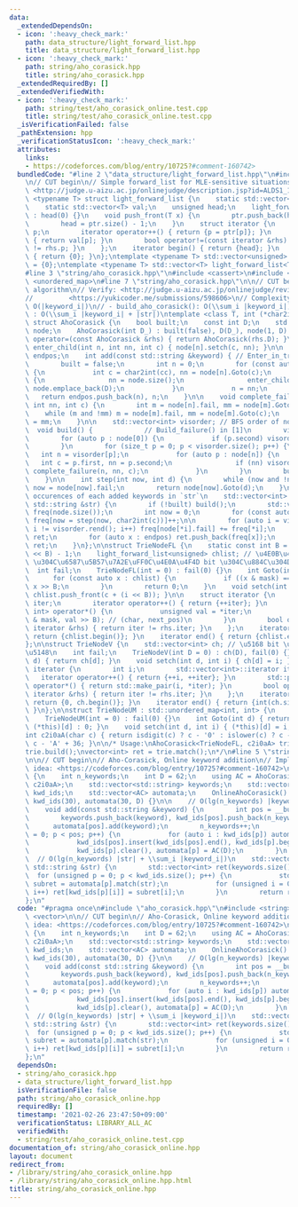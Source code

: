 ```yaml
---
data:
  _extendedDependsOn:
  - icon: ':heavy_check_mark:'
    path: data_structure/light_forward_list.hpp
    title: data_structure/light_forward_list.hpp
  - icon: ':heavy_check_mark:'
    path: string/aho_corasick.hpp
    title: string/aho_corasick.hpp
  _extendedRequiredBy: []
  _extendedVerifiedWith:
  - icon: ':heavy_check_mark:'
    path: string/test/aho_corasick_online.test.cpp
    title: string/test/aho_corasick_online.test.cpp
  _isVerificationFailed: false
  _pathExtension: hpp
  _verificationStatusIcon: ':heavy_check_mark:'
  attributes:
    links:
    - https://codeforces.com/blog/entry/10725?#comment-160742>
  bundledCode: "#line 2 \"data_structure/light_forward_list.hpp\"\n#include <vector>\n\
    \n// CUT begin\n// Simple forward_list for MLE-sensitive situations\n// Verify:\
    \ <http://judge.u-aizu.ac.jp/onlinejudge/description.jsp?id=ALDS1_14_D>\ntemplate\
    \ <typename T> struct light_forward_list {\n    static std::vector<unsigned> ptr;\n\
    \    static std::vector<T> val;\n    unsigned head;\n    light_forward_list()\
    \ : head(0) {}\n    void push_front(T x) {\n        ptr.push_back(head), val.push_back(x);\n\
    \        head = ptr.size() - 1;\n    }\n    struct iterator {\n        unsigned\
    \ p;\n        iterator operator++() { return {p = ptr[p]}; }\n        T &operator*()\
    \ { return val[p]; }\n        bool operator!=(const iterator &rhs) { return p\
    \ != rhs.p; }\n    };\n    iterator begin() { return {head}; }\n    iterator end()\
    \ { return {0}; }\n};\ntemplate <typename T> std::vector<unsigned> light_forward_list<T>::ptr\
    \ = {0};\ntemplate <typename T> std::vector<T> light_forward_list<T>::val = {T()};\n\
    #line 3 \"string/aho_corasick.hpp\"\n#include <cassert>\n#include <string>\n#include\
    \ <unordered_map>\n#line 7 \"string/aho_corasick.hpp\"\n\n// CUT begin\n// Aho-Corasick\
    \ algorithm\n// Verify: <http://judge.u-aizu.ac.jp/onlinejudge/review.jsp?rid=5101653>\n\
    //         <https://yukicoder.me/submissions/598606>\n// Complexity:\n// - add():\
    \ O(|keyword_i|)\n// - build_aho_corasick(): O(\\sum_i |keyword_i|)\n// - match()\
    \ : O(\\sum_i |keyword_i| + |str|)\ntemplate <class T, int (*char2int)(char)>\
    \ struct AhoCorasick {\n    bool built;\n    const int D;\n    std::vector<T>\
    \ node;\n    AhoCorasick(int D_) : built(false), D(D_), node(1, D) {}\n    AhoCorasick\
    \ operator=(const AhoCorasick &rhs) { return AhoCorasick(rhs.D); }\n\n    void\
    \ enter_child(int n, int nn, int c) { node[n].setch(c, nn); }\n\n    std::vector<int>\
    \ endpos;\n    int add(const std::string &keyword) { // Enter_in_tree() in [1]\n\
    \        built = false;\n        int n = 0;\n        for (const auto &cc : keyword)\
    \ {\n            int c = char2int(cc), nn = node[n].Goto(c);\n            if (!nn)\
    \ {\n                nn = node.size();\n                enter_child(n, nn, c),\
    \ node.emplace_back(D);\n            }\n            n = nn;\n        }\n     \
    \   return endpos.push_back(n), n;\n    }\n\n    void complete_failure(int n,\
    \ int nn, int c) {\n        int m = node[n].fail, mm = node[m].Goto(c);\n    \
    \    while (m and !mm) m = node[m].fail, mm = node[m].Goto(c);\n        node[nn].fail\
    \ = mm;\n    }\n\n    std::vector<int> visorder; // BFS order of node ids\n  \
    \  void build() {             // Build_failure() in [1]\n        visorder.clear();\n\
    \        for (auto p : node[0]) {\n            if (p.second) visorder.push_back(p.second);\n\
    \        }\n        for (size_t p = 0; p < visorder.size(); p++) {\n         \
    \   int n = visorder[p];\n            for (auto p : node[n]) {\n             \
    \   int c = p.first, nn = p.second;\n                if (nn) visorder.push_back(nn),\
    \ complete_failure(n, nn, c);\n            }\n        }\n        built = true;\n\
    \    }\n\n    int step(int now, int d) {\n        while (now and !node[now].Goto(d))\
    \ now = node[now].fail;\n        return node[now].Goto(d);\n    }\n\n    // Count\
    \ occurences of each added keywords in `str`\n    std::vector<int> match(const\
    \ std::string &str) {\n        if (!built) build();\n        std::vector<int>\
    \ freq(node.size());\n        int now = 0;\n        for (const auto &c : str)\
    \ freq[now = step(now, char2int(c))]++;\n\n        for (auto i = visorder.rbegin();\
    \ i != visorder.rend(); i++) freq[node[*i].fail] += freq[*i];\n        std::vector<int>\
    \ ret;\n        for (auto x : endpos) ret.push_back(freq[x]);\n        return\
    \ ret;\n    }\n};\n\nstruct TrieNodeFL {\n    static const int B = 8, mask = (1\
    \ << B) - 1;\n    light_forward_list<unsigned> chlist; // \u4E0B\u4F4D B bits\
    \ \u304C\u6587\u5B57\u7A2E\uFF0C\u4E0A\u4F4D bit \u304C\u884C\u304D\u5148\n  \
    \  int fail;\n    TrieNodeFL(int = 0) : fail(0) {}\n    int Goto(int c) {\n  \
    \      for (const auto x : chlist) {\n            if ((x & mask) == c) return\
    \ x >> B;\n        }\n        return 0;\n    }\n    void setch(int c, int i) {\
    \ chlist.push_front(c + (i << B)); }\n\n    struct iterator {\n        light_forward_list<unsigned>::iterator\
    \ iter;\n        iterator operator++() { return {++iter}; }\n        std::pair<int,\
    \ int> operator*() {\n            unsigned val = *iter;\n            return std::make_pair(val\
    \ & mask, val >> B); // (char, next_pos)\n        }\n        bool operator!=(const\
    \ iterator &rhs) { return iter != rhs.iter; }\n    };\n    iterator begin() {\
    \ return {chlist.begin()}; }\n    iterator end() { return {chlist.end()}; }\n\
    };\n\nstruct TrieNodeV {\n    std::vector<int> ch; // \u5168 bit \u304C\u884C\u304D\
    \u5148\n    int fail;\n    TrieNodeV(int D = 0) : ch(D), fail(0) {}\n    int Goto(int\
    \ d) { return ch[d]; }\n    void setch(int d, int i) { ch[d] = i; }\n\n    struct\
    \ iterator {\n        int i;\n        std::vector<int>::iterator iter;\n     \
    \   iterator operator++() { return {++i, ++iter}; }\n        std::pair<int, int>\
    \ operator*() { return std::make_pair(i, *iter); }\n        bool operator!=(const\
    \ iterator &rhs) { return iter != rhs.iter; }\n    };\n    iterator begin() {\
    \ return {0, ch.begin()}; }\n    iterator end() { return {int(ch.size()), ch.end()};\
    \ }\n};\n\nstruct TrieNodeUM : std::unordered_map<int, int> {\n    int fail;\n\
    \    TrieNodeUM(int = 0) : fail(0) {}\n    int Goto(int d) { return count(d) ?\
    \ (*this)[d] : 0; }\n    void setch(int d, int i) { (*this)[d] = i; }\n};\n\n\
    int c2i0aA(char c) { return isdigit(c) ? c - '0' : islower(c) ? c - 'a' + 10 :\
    \ c - 'A' + 36; }\n\n/* Usage:\nAhoCorasick<TrieNodeFL, c2i0aA> trie(62);\ntrie.add(P);\n\
    trie.build();\nvector<int> ret = trie.match();\n*/\n#line 5 \"string/aho_corasick_online.hpp\"\
    \n\n// CUT begin\n// Aho-Corasick, Online keyword addition\n// Implementation\
    \ idea: <https://codeforces.com/blog/entry/10725?#comment-160742>\nstruct OnlineAhoCorasick\
    \ {\n    int n_keywords;\n    int D = 62;\n    using AC = AhoCorasick<TrieNodeFL,\
    \ c2i0aA>;\n    std::vector<std::string> keywords;\n    std::vector<std::vector<int>>\
    \ kwd_ids;\n    std::vector<AC> automata;\n    OnlineAhoCorasick() : n_keywords(0),\
    \ kwd_ids(30), automata(30, D) {}\n\n    // O(lg(n_keywords) |keyword|) amortized\n\
    \    void add(const std::string &keyword) {\n        int pos = __builtin_clz(~n_keywords);\n\
    \        keywords.push_back(keyword), kwd_ids[pos].push_back(n_keywords);\n  \
    \      automata[pos].add(keyword);\n        n_keywords++;\n        for (int p\
    \ = 0; p < pos; p++) {\n            for (auto i : kwd_ids[p]) automata[pos].add(keywords[i]);\n\
    \            kwd_ids[pos].insert(kwd_ids[pos].end(), kwd_ids[p].begin(), kwd_ids[p].end());\n\
    \            kwd_ids[p].clear(), automata[p] = AC(D);\n        }\n    }\n\n  \
    \  // O(lg(n_keywords) |str| + \\sum_i |keyword_i|)\n    std::vector<int> match(const\
    \ std::string &str) {\n        std::vector<int> ret(keywords.size());\n      \
    \  for (unsigned p = 0; p < kwd_ids.size(); p++) {\n            std::vector<int>\
    \ subret = automata[p].match(str);\n            for (unsigned i = 0; i < kwd_ids[p].size();\
    \ i++) ret[kwd_ids[p][i]] = subret[i];\n        }\n        return ret;\n    }\n\
    };\n"
  code: "#pragma once\n#include \"aho_corasick.hpp\"\n#include <string>\n#include\
    \ <vector>\n\n// CUT begin\n// Aho-Corasick, Online keyword addition\n// Implementation\
    \ idea: <https://codeforces.com/blog/entry/10725?#comment-160742>\nstruct OnlineAhoCorasick\
    \ {\n    int n_keywords;\n    int D = 62;\n    using AC = AhoCorasick<TrieNodeFL,\
    \ c2i0aA>;\n    std::vector<std::string> keywords;\n    std::vector<std::vector<int>>\
    \ kwd_ids;\n    std::vector<AC> automata;\n    OnlineAhoCorasick() : n_keywords(0),\
    \ kwd_ids(30), automata(30, D) {}\n\n    // O(lg(n_keywords) |keyword|) amortized\n\
    \    void add(const std::string &keyword) {\n        int pos = __builtin_clz(~n_keywords);\n\
    \        keywords.push_back(keyword), kwd_ids[pos].push_back(n_keywords);\n  \
    \      automata[pos].add(keyword);\n        n_keywords++;\n        for (int p\
    \ = 0; p < pos; p++) {\n            for (auto i : kwd_ids[p]) automata[pos].add(keywords[i]);\n\
    \            kwd_ids[pos].insert(kwd_ids[pos].end(), kwd_ids[p].begin(), kwd_ids[p].end());\n\
    \            kwd_ids[p].clear(), automata[p] = AC(D);\n        }\n    }\n\n  \
    \  // O(lg(n_keywords) |str| + \\sum_i |keyword_i|)\n    std::vector<int> match(const\
    \ std::string &str) {\n        std::vector<int> ret(keywords.size());\n      \
    \  for (unsigned p = 0; p < kwd_ids.size(); p++) {\n            std::vector<int>\
    \ subret = automata[p].match(str);\n            for (unsigned i = 0; i < kwd_ids[p].size();\
    \ i++) ret[kwd_ids[p][i]] = subret[i];\n        }\n        return ret;\n    }\n\
    };\n"
  dependsOn:
  - string/aho_corasick.hpp
  - data_structure/light_forward_list.hpp
  isVerificationFile: false
  path: string/aho_corasick_online.hpp
  requiredBy: []
  timestamp: '2021-02-26 23:47:50+09:00'
  verificationStatus: LIBRARY_ALL_AC
  verifiedWith:
  - string/test/aho_corasick_online.test.cpp
documentation_of: string/aho_corasick_online.hpp
layout: document
redirect_from:
- /library/string/aho_corasick_online.hpp
- /library/string/aho_corasick_online.hpp.html
title: string/aho_corasick_online.hpp
---
```

